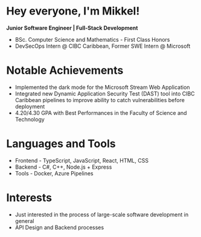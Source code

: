 # Hey everyone, I'm Mikkel!
**Junior Software Engineer | Full-Stack Development**
- BSc. Computer Science and Mathematics - First Class Honors
- DevSecOps Intern @ CIBC Caribbean, Former SWE Intern @ Microsoft

# Notable Achievements
- Implemented the dark mode for the Microsoft Stream Web Application
- Integrated new Dynamic Application Security Test (DAST) tool into CIBC Caribbean pipelines to improve ability to catch vulnerabilities before deployment
- 4.20/4.30 GPA with Best Performances in the Faculty of Science and Technology

# Languages and Tools
- Frontend - TypeScript, JavaScript, React, HTML, CSS
- Backend - C#, C++, Node.js + Express
- Tools - Docker, Azure Pipelines

# Interests
- Just interested in the process of large-scale software development in general
- API Design and Backend processes
<!---
PeripheralSheep/PeripheralSheep is a ✨ special ✨ repository because its `README.md` (this file) appears on your GitHub profile.
You can click the Preview link to take a look at your changes.
--->
